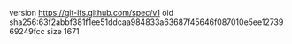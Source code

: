 version https://git-lfs.github.com/spec/v1
oid sha256:63f2abbf381f1ee51ddcaa984833a63687f45646f087010e5ee1273969249fcc
size 1671
